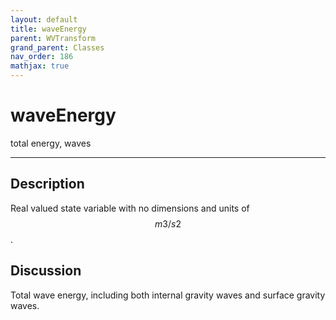 ```yaml
---
layout: default
title: waveEnergy
parent: WVTransform
grand_parent: Classes
nav_order: 186
mathjax: true
---
```


#  waveEnergy

total energy, waves


---

## Description
Real valued state variable with no dimensions and units of $$m3/s2$$.

## Discussion

Total wave energy, including both internal gravity waves and surface gravity waves.


